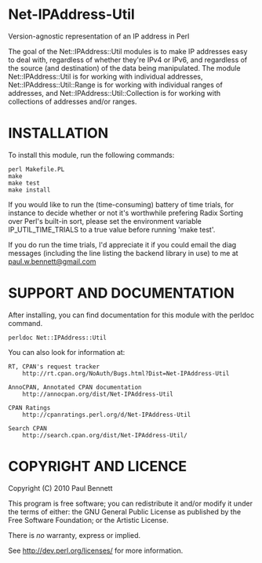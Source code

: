 Net-IPAddress-Util
==================

Version-agnostic representation of an IP address in Perl

The goal of the Net::IPAddress::Util modules is to make IP addresses easy to
deal with, regardless of whether they're IPv4 or IPv6, and regardless of the
source (and destination) of the data being manipulated. The module
Net::IPAddress::Util is for working with individual addresses,
Net::IPAddress::Util::Range is for working with individual ranges of
addresses, and Net::IPAddress::Util::Collection is for working with
collections of addresses and/or ranges.

INSTALLATION
============

To install this module, run the following commands:

    perl Makefile.PL
    make
    make test
    make install

If you would like to run the (time-consuming) battery of time trials, for
instance to decide whether or not it's worthwhile prefering Radix Sorting
over Perl's built-in sort, please set the environment variable
IP_UTIL_TIME_TRIALS to a true value before running 'make test'.

If you do run the time trials, I'd appreciate it if you could email the diag
messages (including the line listing the backend library in use) to me at
paul.w.bennett@gmail.com

SUPPORT AND DOCUMENTATION
=========================

After installing, you can find documentation for this module with the
perldoc command.

    perldoc Net::IPAddress::Util

You can also look for information at:

    RT, CPAN's request tracker
        http://rt.cpan.org/NoAuth/Bugs.html?Dist=Net-IPAddress-Util

    AnnoCPAN, Annotated CPAN documentation
        http://annocpan.org/dist/Net-IPAddress-Util

    CPAN Ratings
        http://cpanratings.perl.org/d/Net-IPAddress-Util

    Search CPAN
        http://search.cpan.org/dist/Net-IPAddress-Util/


COPYRIGHT AND LICENCE
=====================

Copyright (C) 2010 Paul Bennett

This program is free software; you can redistribute it and/or modify it
under the terms of either: the GNU General Public License as published
by the Free Software Foundation; or the Artistic License.

There is _no_ warranty, express or implied.

See <http://dev.perl.org/licenses/> for more information.
